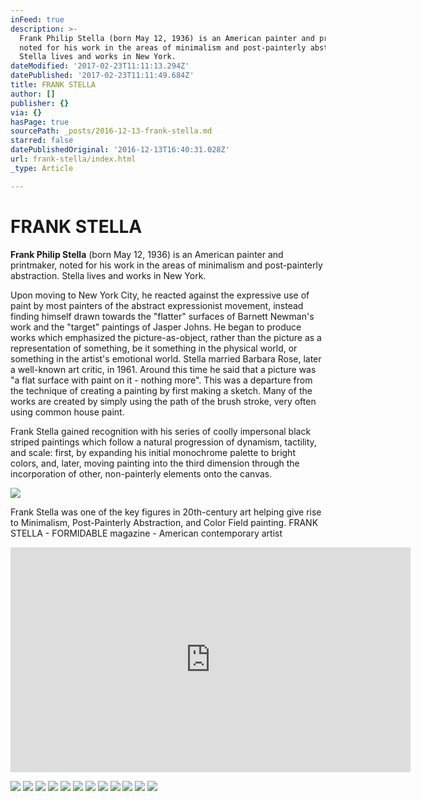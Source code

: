 ```yaml
---
inFeed: true
description: >-
  Frank Philip Stella (born May 12, 1936) is an American painter and printmaker,
  noted for his work in the areas of minimalism and post-painterly abstraction.
  Stella lives and works in New York.
dateModified: '2017-02-23T11:11:13.294Z'
datePublished: '2017-02-23T11:11:49.684Z'
title: FRANK STELLA
author: []
publisher: {}
via: {}
hasPage: true
sourcePath: _posts/2016-12-13-frank-stella.md
starred: false
datePublishedOriginal: '2016-12-13T16:40:31.028Z'
url: frank-stella/index.html
_type: Article

---
```

# FRANK STELLA

**Frank Philip Stella** (born May 12, 1936) is an American painter and printmaker, noted for his work in the areas of minimalism and post-painterly abstraction. Stella lives and works in New York.

Upon moving to New York City, he reacted against the expressive use of paint by most painters of the abstract expressionist movement, instead finding himself drawn towards the "flatter" surfaces of Barnett Newman's work and the "target" paintings of Jasper Johns. He began to produce works which emphasized the picture-as-object, rather than the picture as a representation of something, be it something in the physical world, or something in the artist's emotional world. Stella married Barbara Rose, later a well-known art critic, in 1961\. Around this time he said that a picture was "a flat surface with paint on it - nothing more". This was a departure from the technique of creating a painting by first making a sketch. Many of the works are created by simply using the path of the brush stroke, very often using common house paint.

Frank Stella gained recognition with his series of coolly impersonal black striped paintings which follow a natural progression of dynamism, tactility, and scale: first, by expanding his initial monochrome palette to bright colors, and, later, moving painting into the third dimension through the incorporation of other, non-painterly elements onto the canvas.

<article style=""><img src="https://s3-us-west-2.amazonaws.com/the-grid-img/p/5238840163dab81d8e00efe8781aed12f9c7ff61.jpg" /><p>Frank Stella was one of the key figures in 20th-century art helping give rise to Minimalism, Post-Painterly Abstraction, and Color Field painting. FRANK STELLA - FORMIDABLE magazine - American contemporary artist</p></article>

<iframe src="https://cdn.embedly.com/widgets/media.html?src=https%3A%2F%2Fwww.youtube.com%2Fembed%2Fvideoseries%3Flist%3DPLuFa9o_Hkh4sMUP3BhtablkNMYA4spAUC&amp;url=http%3A%2F%2Fwww.youtube.com%2Fwatch%3Fv%3DcN_rRCfRdmQ&amp;image=https%3A%2F%2Fi.ytimg.com%2Fvi%2FcN_rRCfRdmQ%2Fhqdefault.jpg&amp;key=b7d04c9b404c499eba89ee7072e1c4f7&amp;type=text%2Fhtml&amp;schema=youtube" width="640" height="360" scrolling="no" frameborder="0" allowfullscreen="" style=""></iframe>

![](https://the-grid-user-content.s3-us-west-2.amazonaws.com/7fe6213a-b8e9-4e06-9295-bdd1cfecbd38.jpg)
![](https://the-grid-user-content.s3-us-west-2.amazonaws.com/b7a15c6a-493e-4a0d-b841-210488ab2fd1.jpg)
![](https://the-grid-user-content.s3-us-west-2.amazonaws.com/9aff6fa0-1c3a-48dd-981c-6d9b29a40404.jpg)
![](https://the-grid-user-content.s3-us-west-2.amazonaws.com/16af5d13-1e07-4165-978b-d523706fe7f7.jpg)
![](https://the-grid-user-content.s3-us-west-2.amazonaws.com/a5f04901-f5d2-4a3e-8496-40329428831b.jpg)
![](https://the-grid-user-content.s3-us-west-2.amazonaws.com/30e6c31b-ae70-47c4-ae79-8331be2388d7.jpg)
![](https://the-grid-user-content.s3-us-west-2.amazonaws.com/96d3c19c-8c8f-472c-b147-43b30666d2ca.jpg)
![](https://the-grid-user-content.s3-us-west-2.amazonaws.com/7ade50d0-14dd-4578-a45e-d717bdfb74d4.jpg)
![](https://the-grid-user-content.s3-us-west-2.amazonaws.com/aba08f4d-01bc-452c-ba36-84e80e48ced3.jpg)
![](https://the-grid-user-content.s3-us-west-2.amazonaws.com/190c7724-beff-4d0c-a2dc-3f986e8d46c9.jpg)
![](https://the-grid-user-content.s3-us-west-2.amazonaws.com/357488f5-ff60-4f10-ae6c-00ce3f57b002.jpg)
![](https://the-grid-user-content.s3-us-west-2.amazonaws.com/2665a99b-2878-4c8c-9223-fe96df7c8920.png)